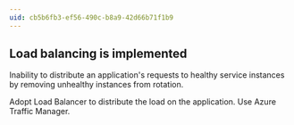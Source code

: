 ```yaml
---
uid: cb5b6fb3-ef56-490c-b8a9-42d66b71f1b9
---
```

## Load balancing is implemented

<div class="alert is-warning"><p>Inability to distribute an application's requests to healthy service instances by removing unhealthy instances from rotation.</p></div>

Adopt Load Balancer to distribute the load on the application. Use Azure Traffic Manager.